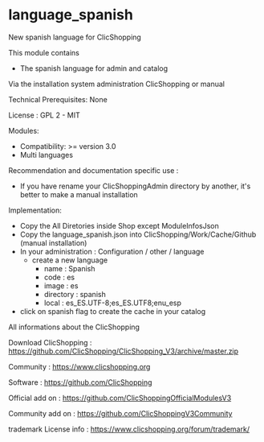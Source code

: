 # language_spanish

New spanish language for ClicShopping

This module contains

- The spanish language for admin and catalog 
  
Via the installation system administration ClicShopping or manual

Technical Prerequisites: None

License : GPL 2 - MIT

Modules:

- Compatibility: >= version 3.0
- Multi languages

Recommendation and documentation specific use :
- If you have rename your ClicShoppingAdmin directory by another, it's better to make a manual installation

Implementation:

- Copy the All Diretories inside Shop except ModuleInfosJson
- Copy the language_spanish.json into ClicShopping/Work/Cache/Github (manual installation)
- In your administration : Configuration / other / language
  - create a new language
    - name : Spanish
    - code : es
    - image : es
    - directory : spanish
    - local : es_ES.UTF-8;es_ES.UTF8;enu_esp
- click on spanish flag to create the cache in your catalog


 All informations about the ClicShopping
 
 Download ClicShopping : https://github.com/ClicShopping/ClicShopping_V3/archive/master.zip

 Community : https://www.clicshopping.org

 Software : https://github.com/ClicShopping

 Official add on : https://github.com/ClicShoppingOfficialModulesV3

 Community add on : https://github.com/ClicShoppingV3Community

 trademark License info : https://www.clicshopping.org/forum/trademark/ 

